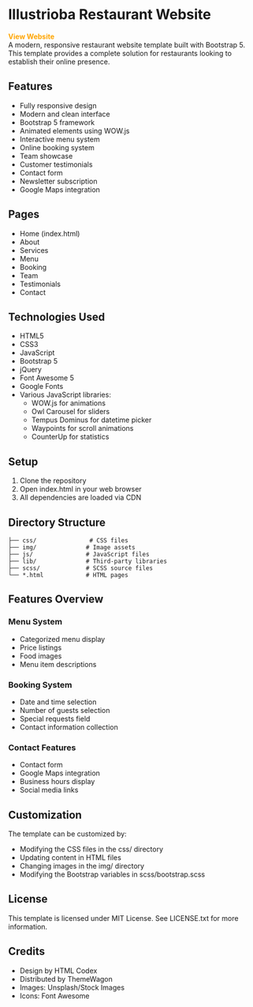 
# Illustrioba Restaurant Website
<a href="https://illustrioba-restaurant-web.vercel.app/" style="font-weight:bolder; text-decoration: none; color: orange;"> View Website</a> <br>
A modern, responsive restaurant website template built with Bootstrap 5. This template provides a complete solution for restaurants looking to establish their online presence.

## Features

- Fully responsive design
- Modern and clean interface
- Bootstrap 5 framework
- Animated elements using WOW.js
- Interactive menu system
- Online booking system
- Team showcase
- Customer testimonials
- Contact form
- Newsletter subscription
- Google Maps integration

## Pages

- Home (index.html)
- About
- Services
- Menu
- Booking
- Team
- Testimonials
- Contact

## Technologies Used

- HTML5
- CSS3
- JavaScript
- Bootstrap 5
- jQuery
- Font Awesome 5
- Google Fonts
- Various JavaScript libraries:
  - WOW.js for animations
  - Owl Carousel for sliders
  - Tempus Dominus for datetime picker
  - Waypoints for scroll animations
  - CounterUp for statistics

## Setup

1. Clone the repository
2. Open index.html in your web browser
3. All dependencies are loaded via CDN

## Directory Structure

```
├── css/               # CSS files
├── img/              # Image assets
├── js/               # JavaScript files
├── lib/              # Third-party libraries
├── scss/             # SCSS source files
└── *.html            # HTML pages
```

## Features Overview

### Menu System
- Categorized menu display
- Price listings
- Food images
- Menu item descriptions

### Booking System
- Date and time selection
- Number of guests selection
- Special requests field
- Contact information collection

### Contact Features
- Contact form
- Google Maps integration
- Business hours display
- Social media links

## Customization

The template can be customized by:
- Modifying the CSS files in the css/ directory
- Updating content in HTML files
- Changing images in the img/ directory
- Modifying the Bootstrap variables in scss/bootstrap.scss

## License

This template is licensed under MIT License. See LICENSE.txt for more information.

## Credits

- Design by HTML Codex
- Distributed by ThemeWagon
- Images: Unsplash/Stock Images
- Icons: Font Awesome
